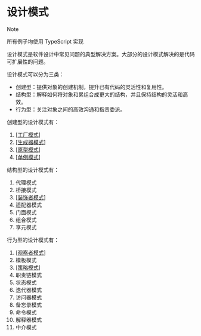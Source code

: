 # 设计模式

> [!NOTE]
> 所有例子均使用 TypeScript 实现

设计模式是软件设计中常见问题的典型解决方案。大部分的设计模式解决的是代码可扩展性的问题。

设计模式可以分为三类：

- 创建型：提供对象的创建机制，提升已有代码的灵活性和复用性。
- 结构型：解释如何将对象和累组合成更大的结构，并且保持结构的灵活和高效。
- 行为型：关注对象之间的高效沟通和指责委派。

创建型的设计模式有：

1. [[工厂模式]]
2. [[生成器模式]]
3. [[原型模式]]
4. [[单例模式]]

结构型的设计模式有：

1. 代理模式
2. 桥接模式
3. [[装饰者模式]]
4. 适配器模式
5. 门面模式
6. 组合模式
7. 享元模式

行为型的设计模式有：

1. [[观察者模式]]
2. 模板模式
3. [[策略模式]]
4. 职责链模式
5. 状态模式
6. 迭代器模式
7. 访问器模式
8. 备忘录模式
9. 命令模式
10. 解释器模式
11. 中介模式

[//begin]: # "Autogenerated link references for markdown compatibility"
[工厂模式]: notes/%E5%B7%A5%E5%8E%82%E6%A8%A1%E5%BC%8F.md "工厂模式"
[生成器模式]: notes/%E7%94%9F%E6%88%90%E5%99%A8%E6%A8%A1%E5%BC%8F.md "生成器模式"
[原型模式]: notes/%E5%8E%9F%E5%9E%8B%E6%A8%A1%E5%BC%8F.md "原型模式"
[单例模式]: notes/%E5%8D%95%E4%BE%8B%E6%A8%A1%E5%BC%8F.md "单例模式"
[装饰者模式]: notes/%E8%A3%85%E9%A5%B0%E8%80%85%E6%A8%A1%E5%BC%8F.md "装饰者模式"
[观察者模式]: notes/%E8%A7%82%E5%AF%9F%E8%80%85%E6%A8%A1%E5%BC%8F.md "观察者模式"
[策略模式]: notes/%E7%AD%96%E7%95%A5%E6%A8%A1%E5%BC%8F.md "策略模式"
[//end]: # "Autogenerated link references"
